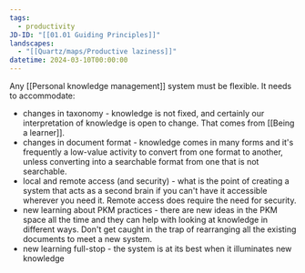 ```yaml
---
tags:
  - productivity
JD-ID: "[[01.01 Guiding Principles]]"
landscapes:
  - "[[Quartz/maps/Productive laziness]]"
datetime: 2024-03-10T00:00:00
---
```

Any [[Personal knowledge management]] system must be flexible. It needs to accommodate:

- changes in taxonomy - knowledge is not fixed, and certainly our interpretation of knowledge is open to change. That comes from [[Being a learner]].
- changes in document format - knowledge comes in many forms and it's frequently a low-value activity to convert from one format to another, unless converting into a searchable format from one that is not searchable.
- local and remote access (and security) - what is the point of creating a system that acts as a second brain if you can't have it accessible wherever you need it. Remote access does require the need for security.
- new learning about PKM practices - there are new ideas in the PKM space all the time and they can help with looking at knowledge in different ways. Don't get caught in the trap of rearranging all the existing documents to meet a new system.
- new learning full-stop - the system is at its best when it illuminates new knowledge
